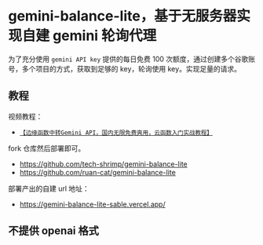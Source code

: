 # gemini-balance-lite，基于无服务器实现自建 gemini 轮询代理

为了充分使用 `gemini API key` 提供的每日免费 100 次额度，通过创建多个谷歌账号，多个项目的方式，获取到足够的 key，轮询使用 key。实现足量的请求。

## 教程

视频教程：

- [`【边缘函数中转Gemini API，国内无限免费爽用，云函数入门实战教程】`](https://www.bilibili.com/video/BV1iv8CzVE2w/)

fork 仓库然后部署即可。

- https://github.com/tech-shrimp/gemini-balance-lite
- https://github.com/ruan-cat/gemini-balance-lite

部署产出的自建 url 地址：

- https://gemini-balance-lite-sable.vercel.app/

## 不提供 openai 格式
